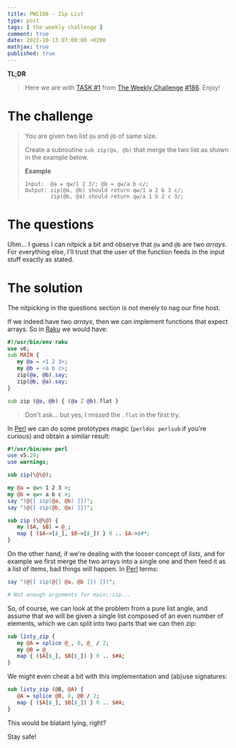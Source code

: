 ```yaml
---
title: PWC186 - Zip List
type: post
tags: [ the weekly challenge ]
comment: true
date: 2022-10-13 07:00:00 +0200
mathjax: true
published: true
---
```


**TL;DR**

> Here we are with [TASK #1][] from [The Weekly Challenge][]
> [#186][]. Enjoy!

# The challenge

> You are given two list `@a` and `@b` of same size.
>
> Create a subroutine `sub zip(@a, @b)` that merge the two list as shown
> in the example below.
>
> **Example**
>
>     Input:  @a = qw/1 2 3/; @b = qw/a b c/;
>     Output: zip(@a, @b) should return qw/1 a 2 b 3 c/;
>             zip(@b, @a) should return qw/a 1 b 2 c 3/;

# The questions

Uhm... I guess I can nitpick a bit and observe that `@a` and `@b` are
two *arrays*. For everything else, I'll trust that the user of the
function feeds in the input stuff exactly as stated.

# The solution

The nitpicking in the questions section is not merely to nag our fine
host.

If we indeed have two *arrays*, then we can implement functions that
expect arrays. So in [Raku][] we would have:

```raku
#!/usr/bin/env raku
use v6;
sub MAIN {
   my @a = <1 2 3>;
   my @b = <a b c>;
   zip(@a, @b).say;
   zip(@b, @a).say;
}

sub zip (@a, @b) { (@a Z @b).flat }
```

> Don't ask... but yes, I missed the `.flat` in the first try.

In [Perl][] we can do some prototypes magic (`perldoc perlsub` if you're
curious) and obtain a similar result:

```perl
#!/usr/bin/env perl
use v5.24;
use warnings;

sub zip(\@\@);

my @a = qw< 1 2 3 >;
my @b = qw< a b c >;
say "(@{[ zip(@a, @b) ]})";
say "(@{[ zip(@b, @a) ]})";

sub zip (\@\@) {
   my ($A, $B) = @_;
   map { ($A->[$_], $B->[$_]) } 0 .. $A->$#*;
}
```

On the other hand, if we're dealing with the looser concept of *lists*,
and for example we first merge the two arrays into a single one and then
feed it as a list of items, bad things will happen. In [Perl][] terms:

```perl
say "(@{[ zip(@{[ @a, @b ]}) ]})";

# Not enough arguments for main::zip...
```

So, of course, we can look at the problem from a pure list angle, and
assume that we will be given a single list composed of an even number of
elements, which we can split into two parts that we can then zip:

```perl
sub listy_zip {
   my @A = splice @_, 0, @_ / 2;
   my @B = @_
   map { ($A[$_], $B[$_]) } 0 .. $#A;
}
```

We might even cheat a bit with this implementation and (ab)use
signatures:

```perl
sub listy_zip (@B, @A) {
   @A = splice @B, 0, @B / 2;
   map { ($A[$_], $B[$_]) } 0 .. $#A;
}
```

This would be blatant lying, right?

Stay safe!

[The Weekly Challenge]: https://theweeklychallenge.org/
[#186]: https://theweeklychallenge.org/blog/perl-weekly-challenge-186/
[TASK #1]: https://theweeklychallenge.org/blog/perl-weekly-challenge-186/#TASK1
[Perl]: https://www.perl.org/
[Raku]: https://raku.org/
